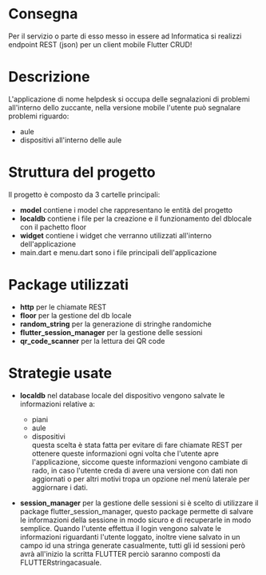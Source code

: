 # Consegna
Per il servizio o parte di esso messo in essere ad Informatica si realizzi endpoint REST (json) per un client mobile Flutter CRUD!

# Descrizione
L'applicazione di nome helpdesk si occupa delle segnalazioni di problemi all'interno dello zuccante, nella versione mobile l'utente può segnalare problemi riguardo:
 - aule
 - dispositivi all'interno delle aule

# Struttura del progetto
Il progetto è composto da 3 cartelle principali:
 - **model** contiene i model che rappresentano le entità del progetto
 - **localdb** contiene i file per la creazione e il funzionamento del dblocale con il pachetto floor
 - **widget** contiene i widget che verranno utilizzati all'interno dell'applicazione
 - main.dart e menu.dart sono i file principali dell'applicazione

# Package utilizzati
 - **http** per le chiamate REST
 - **floor** per la gestione del db locale
 - **random_string** per la generazione di stringhe randomiche
 - **flutter_session_manager** per la gestione delle sessioni
 - **qr_code_scanner** per la lettura dei QR code

# Strategie usate
- **localdb** nel database locale del dispositivo vengono salvate le informazioni relative a:
    - piani
    - aule
    - dispositivi<br>
   questa scelta è stata fatta per evitare di fare chiamate REST per ottenere queste informazioni ogni volta che l'utente apre l'applicazione, siccome queste informazioni vengono cambiate di rado, in caso l'utente creda di avere una versione con dati non aggiornati o per altri motivi tropa un opzione nel menù laterale per aggiornare i dati.

- **session_manager** per la gestione delle sessioni si è scelto di utilizzare il package flutter_session_manager, questo package permette di salvare le informazioni della sessione in modo sicuro e di recuperarle in modo semplice. Quando l'utente effettua il login vengono salvate le informazioni riguardanti l'utente loggato, inoltre viene salvato in un campo id una stringa generate casualmente, tutti gli id sessioni però avrà all'inizio la scritta FLUTTER perciò saranno composti da FLUTTERstringacasuale.

